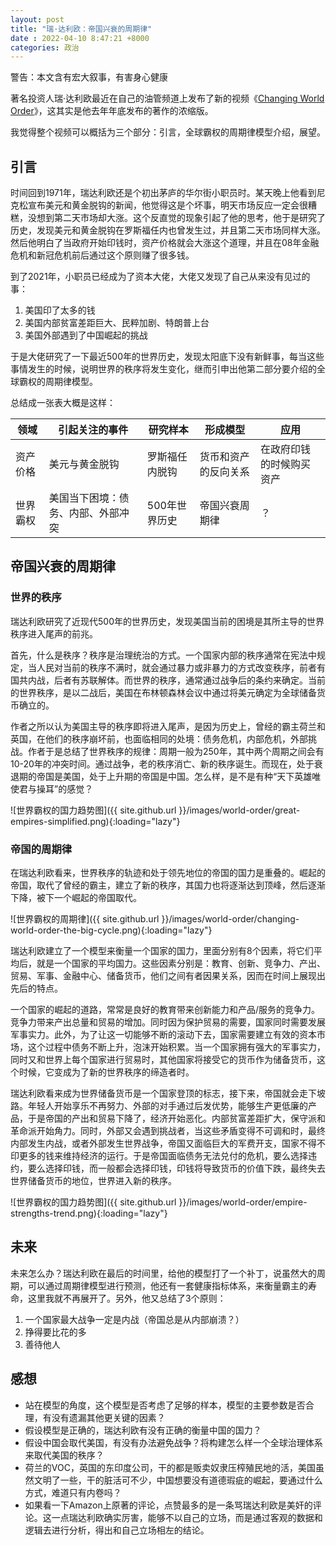 ```yaml
---
layout: post
title: "瑞·达利欧：帝国兴衰的周期律"
date : 2022-04-10 8:47:21 +8000
categories: 政治
---
```


警告：本文含有宏大叙事，有害身心健康

著名投资人瑞·达利欧最近在自己的油管频道上发布了新的视频《[Changing World Order](https://www.youtube.com/watch?v=xguam0TKMw8)》，这其实是他去年年底发布的著作的浓缩版。

我觉得整个视频可以概括为三个部分：引言，全球霸权的周期律模型介绍，展望。

## 引言

时间回到1971年，瑞达利欧还是个初出茅庐的华尔街小职员时。某天晚上他看到尼克松宣布美元和黄金脱钩的新闻，他觉得这是个坏事，明天市场反应一定会很糟糕，没想到第二天市场却大涨。这个反直觉的现象引起了他的思考，他于是研究了历史，发现美元和黄金脱钩在罗斯福任内也曾发生过，并且第二天市场同样大涨。然后他明白了当政府开始印钱时，资产价格就会大涨这个道理，并且在08年金融危机和新冠危机前后通过这个原则赚了很多钱。

到了2021年，小职员已经成为了资本大佬，大佬又发现了自己从来没有见过的事：

1. 美国印了太多的钱
2. 美国内部贫富差距巨大、民粹加剧、特朗普上台
3. 美国外部遇到了中国崛起的挑战

于是大佬研究了一下最近500年的世界历史，发现太阳底下没有新鲜事，每当这些事情发生的时候，说明世界的秩序将发生变化，继而引申出他第二部分要介绍的全球霸权的周期律模型。

总结成一张表大概是这样：

| 领域     | 引起关注的事件                 | 研究样本       | 形成模型                 | 应用                     |
| -------- | ------------------------------ | -------------- | -------------------- | ------------------------ |
| 资产价格 | 美元与黄金脱钩                 | 罗斯福任内脱钩 | 货币和资产的反向关系 | 在政府印钱的时候购买资产 |
| 世界霸权 | 美国当下困境：债务、内部、外部冲突 | 500年世界历史  | 帝国兴衰周期律       | ？                       |

## 帝国兴衰的周期律

### 世界的秩序

瑞达利欧研究了近现代500年的世界历史，发现美国当前的困境是其所主导的世界秩序进入尾声的前兆。

首先，什么是秩序？秩序是治理统治的方式。一个国家内部的秩序通常在宪法中规定，当人民对当前的秩序不满时，就会通过暴力或非暴力的方式改变秩序，前者有国共内战，后者有苏联解体。而世界的秩序，通常通过战争后的条约来确定。当前的世界秩序，是以二战后，美国在布林顿森林会议中通过将美元确定为全球储备货币确立的。

作者之所以认为美国主导的秩序即将进入尾声，是因为历史上，曾经的霸主荷兰和英国，在他们的秩序崩坏前，也面临相同的处境：债务危机，内部危机，外部挑战。作者于是总结了世界秩序的规律：周期一般为250年，其中两个周期之间会有10-20年的冲突时间。通过战争，老的秩序消亡、新的秩序诞生。而现在，处于衰退期的帝国是美国，处于上升期的帝国是中国。怎么样，是不是有种“天下英雄唯使君与操耳”的感觉？

![世界霸权的国力趋势图]({{ site.github.url }}/images/world-order/great-empires-simplified.png){:loading="lazy"}

### 帝国的周期律

在瑞达利欧看来，世界秩序的轨迹和处于领先地位的帝国的国力是重叠的。崛起的帝国，取代了曾经的霸主，建立了新的秩序，其国力也将逐渐达到顶峰，然后逐渐下降，被下一个崛起的帝国取代。

![世界霸权的周期律]({{ site.github.url }}/images/world-order/changing-world-order-the-big-cycle.png){:loading="lazy"}

瑞达利欧建立了一个模型来衡量一个国家的国力，里面分别有8个因素，将它们平均后，就是一个国家的平均国力。这些因素分别是：教育、创新、竞争力、产出、贸易、军事、金融中心、储备货币，他们之间有者因果关系，因而在时间上展现出先后的特点。

一个国家的崛起的道路，常常是良好的教育带来创新能力和产品/服务的竞争力。竞争力带来产出总量和贸易的增加。同时因为保护贸易的需要，国家同时需要发展军事实力。此外，为了让这一切能够不断的滚动下去，国家需要建立有效的资本市场，这个过程中债务不断上升，泡沫开始积累。当一个国家拥有强大的军事实力，同时又和世界上每个国家进行贸易时，其他国家将接受它的货币作为储备货币，这个时候，它变成为了新的世界秩序的缔造者时。

瑞达利欧看来成为世界储备货币是一个国家登顶的标志，接下来，帝国就会走下坡路。年轻人开始享乐不再努力、外部的对手通过后发优势，能够生产更低廉的产品，于是帝国的产出和贸易下降了，经济开始恶化。内部贫富差距扩大，保守派和革命派开始角力。同时，外部又会遇到挑战者，当这些矛盾变得不可调和时，最终内部发生内战，或者外部发生世界战争，帝国又面临巨大的军费开支，国家不得不印更多的钱来维持经济的运行。于是帝国面临债务无法兑付的危机，要么选择违约，要么选择印钱，而一般都会选择印钱，印钱将导致货币的价值下跌，最终失去世界储备货币的地位，世界进入新的秩序。

![世界霸权的国力趋势图]({{ site.github.url }}/images/world-order/empire-strengths-trend.png){:loading="lazy"}

## 未来

未来怎么办？瑞达利欧在最后的时间里，给他的模型打了一个补丁，说虽然大的周期，可以通过周期律模型进行预测，他还有一套健康指标体系，来衡量霸主的寿命，这里我就不再展开了。另外，他又总结了3个原则：

1. 一个国家最大战争一定是内战（帝国总是从内部崩溃？）
2. 挣得要比花的多
3. 善待他人

## 感想

* 站在模型的角度，这个模型是否考虑了足够的样本，模型的主要参数是否合理，有没有遗漏其他更关键的因素？
* 假设模型是正确的，瑞达利欧有没有正确的衡量中国的国力？
* 假设中国会取代美国，有没有办法避免战争？将构建怎么样一个全球治理体系来取代美国的秩序？
* 荷兰的VOC，英国的东印度公司，干的都是贩卖奴隶压榨殖民地的活，美国虽然文明了一些，干的脏活可不少，中国想要没有道德瑕疵的崛起，要通过什么方式，难道只有内卷吗？
* 如果看一下Amazon上原著的评论，点赞最多的是一条骂瑞达利欧是美奸的评论。这一点瑞达利欧确实厉害，能够不以自己的立场，而是通过客观的数据和逻辑去进行分析，得出和自己立场相左的结论。
